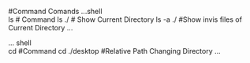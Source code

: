 #Command Comands
...shell                    
ls <path>        # Command
ls ./            # Show Current Directory
ls -a ./        #Show invis files of Current Directory
...

... shell        
cd  <path>    #Command
cd ./desktop    #Relative Path Changing Directory
...
